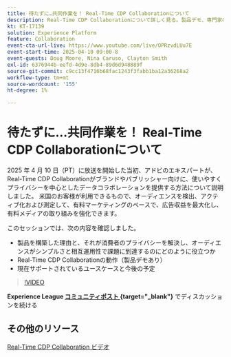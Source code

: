 ```yaml
---
title: 待たずに…共同作業を！ Real-Time CDP Collaborationについて
description: Real-Time CDP Collaborationについて詳しく見る。製品デモ、専門家のインサイト、今後のユースケースを通じて、ブランドやパブリッシャー向けにプライバシーを中心としたデータソリューションを提供し、オーディエンスのアクティベーションを強化し、広告収益を最大化し、有料メディアの取り組みを合理化します。
kt: KT-17139
solution: Experience Platform
feature: Collaboration
event-cta-url-live: https://www.youtube.com/live/OPRzvdLUu7E
event-start-time: 2025-04-10 09:00-8
event-guests: Doug Moore, Nina Caruso, Clayton Smith
exl-id: 6376944b-eefd-4d9e-8db4-89d6d948889f
source-git-commit: c9cc13f4716b68fac1243f3fabb1ba12a36268a2
workflow-type: tm+mt
source-wordcount: '155'
ht-degree: 1%

---
```


# 待たずに…共同作業を！ Real-Time CDP Collaborationについて

2025 年 4 月 10 日（PT）に放送を開始した当初、アドビのエキスパートが、Real-Time CDP Collaborationがブランドやパブリッシャー向けに、使いやすくプライバシーを中心としたデータコラボレーションを提供する方法について説明しました。 米国のお客様が利用できるもので、オーディエンスを検出、アクティブ化および測定して、有料マーケティングのペースで、広告収益を最大化し、有料メディアの取り組みを強化できます。

このセッションでは、次の内容を確認しました。

* 製品を構築した理由と、それが消費者のプライバシーを解決し、オーディエンスがシンプルさと相互運用性で課題に到達するのにどのように役立つか
* Real-Time CDP Collaborationの動作（製品デモあり）
* 現在サポートされているユースケースと今後の予定

>[!VIDEO](https://video.tv.adobe.com/v/3457557/?quality=12&learn=on)

**Experience League [ コミュニティポスト ](https://experienceleaguecommunities.adobe.com/t5/real-time-customer-data-platform/experience-le[...]ive-post-session-discussion-don-t-wait/td-p/748173){target="_blank"}** でディスカッションを続ける

## その他のリソース

[Real-Time CDP Collaboration ビデオ ](https://experienceleague.adobe.com/en/docs/platform-learn/tutorials/collaboration/real-time-cdp-collaboration-overview)
